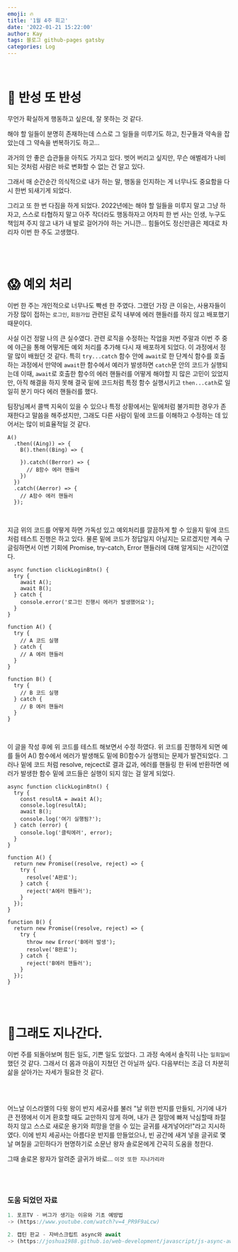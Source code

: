 ```yaml
---
emoji: 🔥
title: '1월 4주 회고'
date: '2022-01-21 15:22:00'
author: Kay
tags: 블로그 github-pages gatsby
categories: Log
---
```


<br>

# 💪 반성 또 반성

무언가 확실하게 행동하고 싶은데, 잘 못하는 것 같다.

해야 할 일들이 분명히 존재하는데 스스로 그 일들을 미루기도 하고, 친구들과 약속을 잡았는데 그 약속을 번복하기도 하고…

과거의 안 좋은 습관들을 아직도 가지고 있다. 벗어 버리고 싶지만, 무슨 애벌레가 나비 되는 것처럼 사람은 바로 변화할 수 없는 건 알고 있다.

그래서 매 순간순간 의식적으로 내가 하는 말, 행동을 인지하는 게 너무나도 중요함을 다시 한번 되새기게 되었다.

그리고 또 한 번 다짐을 하게 되었다. 2022년에는 해야 할 일들을 미루지 말고 그냥 하자고, 스스로 타협하지 말고 아주 작더라도 행동하자고 어차피 한 번 사는 인생, 누구도 책임져 주지 않고 내가 내 발로 걸어가야 하는 거니깐… 힘들어도 정신만큼은 제대로 차리자 이번 한 주도 고생했다.

<br>
<br>

# 😱 예외 처리

이번 한 주는 개인적으로 너무나도 빡센 한 주였다.
그랬던 가장 큰 이유는, 사용자들이 가장 많이 접하는 `로그인`, `회원가입` 관련된 로직 내부에 에러 핸들러를 하지 않고 배포했기 때문이다.

사실 이건 정말 나의 큰 실수였다. 관련 로직을 수정하는 작업을 저번 주말과 이번 주 중에 야근을 통해 어떻게든 예외 처리를 추가해 다시 재 배포하게 되었다.
이 과정에서 정말 많이 배웠던 것 같다. 특히 `try...catch` 함수 안에 `await`로 한 단계식 함수를 호출하는 과정에서 만약에 `await`한 함수에서 예러가 발생하면 `catch`문 안의 코드가 실행되는데
이때, `await`로 호출한 함수의 에러 핸들러를 어떻게 해야할 지 많은 고민이 있었지만, 아직 해결을 하지 못해 결국 밑에 코드처럼 특정 함수 실행시키고 `then...cath`로 일일히 분기 마다 에러 핸들러를 했다.

팀장님께서 콜백 지옥이 있을 수 있으나 특정 상황에서는 밑에처럼 불가피한 경우가 존재한다고 말씀을 해주셨지만, 그래도 다른 사람이 밑에 코드를 이해하고 수정하는 데 있어서는 많이 비효율적일 것 같다.

```tsx
A()
  .then((Aing)) => {
    B().then((Bing) => {

    }).catch((Berror) => {
      // B함수 에러 핸들러
    })
  })
  .catch((Aerror) => {
    // A함수 에러 핸들러
  });
```

<br>

지금 위의 코드를 어떻게 하면 가독성 있고 예외처리를 깔끔하게 할 수 있을지 밑에 코드처럼 테스트 진행은 하고 있다.
물론 밑에 코드가 정답일지 아닐지는 모르겠지만 계속 구글링하면서 이번 기회에 Promise, try-catch, Error 핸들러에 대해 알게되는 시간이였다.

```tsx
async function clickLoginBtn() {
  try {
    await A();
    await B();
  } catch {
    console.error('로그인 진행시 에러가 발생했어요');
  }
}

function A() {
  try {
    // A 코드 실행
  } catch {
    // A 에러 핸들러
  }
}

function B() {
  try {
    // B 코드 실행
  } catch {
    // B 에러 핸들러
  }
}
```

<br>

이 글을 작성 후에 위 코드를 테스트 해보면서 수정 하였다.
위 코드를 진행하게 되면 예를 들어 A() 함수에서 에러가 발생해도 밑에 B()함수가 실행되는 문제가 발견되었다.
그러나 밑에 코드 처럼 resolve, rejcect로 결과 값과, 에러를 핸들링 한 뒤에 반환하면 에러가 발생한 함수 밑에 코드들은 실행이 되지 않는 걸 알게 되었다.

```tsx
async function clickLoginBtn() {
  try {
    const resultA = await A();
    console.log(resultA);
    await B();
    console.log('여기 실행됨?');
  } catch (error) {
    console.log('클릭에러', error);
  }
}

function A() {
  return new Promise((resolve, reject) => {
    try {
      resolve('A완료');
    } catch {
      reject('A에러 핸들러');
    }
  });
}

function B() {
  return new Promise((resolve, reject) => {
    try {
      throw new Error('B에러 발생');
      resolve('B완료');
    } catch {
      reject('B에러 핸들러');
    }
  });
}
```

<br>
<br>

# 🌈그래도 지나간다.

이번 주를 되돌아보며 힘든 일도, 기쁜 일도 있었다. 그 과정 속에서 솔직히 나는 `일희일비` 했던 것 같다.
그래서 더 몸과 마음이 지쳤던 건 아닐까 싶다.
다음부터는 조금 더 차분히 삶을 살아가는 자세가 필요한 것 같다.

<br>
<br>

어느날 이스라엘의 다윗 왕이 반지 세공사를 불러
"날 위한 반지를 만들되, 거기에 내가 큰 전쟁에서 이겨 환호할 때도 교만하지 않게 하며, 내가 큰 절망에 빠져 낙심할때 좌절하지 않고 스스로 새로운 용기와 희망을 얻을 수 있는 글귀를 새겨넣어라!"라고 지시하였다.
이에 반지 세공사는 아름다운 반지를 만들었으나, 빈 공간에 새겨 넣을 글귀로 몇 날 며칠을 고민하다가
현명하기로 소문난 왕자 솔로몬에게 간곡히 도움을 청한다.

그때 솔로몬 왕자가 알려준 글귀가 바로... `이것 또한 지나가리라`

<br>
<br>

### 도움 되었던 자료

```js
1. 포프TV - 버그가 생기는 이유와 기초 예방법
-> (https://www.youtube.com/watch?v=4_PR9F9aLcw)

2. 캡틴 판교 - 자바스크립트 async와 await
-> (https://joshua1988.github.io/web-development/javascript/js-async-await/)
```

```toc

```

